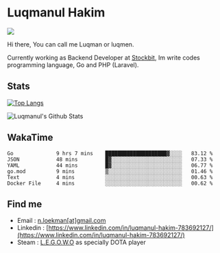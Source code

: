 
# Luqmanul Hakim

![](https://komarev.com/ghpvc/?username=luqman-v1)

Hi there, You can call me Luqman or luqmen.

Currently working as Backend Developer at [Stockbit](https://stockbit.com/), Im write codes programming language, Go and PHP (Laravel).
## Stats

[![Top Langs](https://github-readme-stats.vercel.app/api/top-langs/?username=luqman-v1&layout=compact)](https://github.com/anuraghazra/github-readme-stats)

![Luqmanul's Github Stats](https://github-readme-stats.vercel.app/api?username=luqman-v1&show_icons=true)


## WakaTime 

<!--START_SECTION:waka-->

```text
Go              9 hrs 7 mins    ████████████████████▓░░░░   83.12 %
JSON            48 mins         █▓░░░░░░░░░░░░░░░░░░░░░░░   07.33 %
YAML            44 mins         █▓░░░░░░░░░░░░░░░░░░░░░░░   06.77 %
go.mod          9 mins          ▒░░░░░░░░░░░░░░░░░░░░░░░░   01.46 %
Text            4 mins          ░░░░░░░░░░░░░░░░░░░░░░░░░   00.63 %
Docker File     4 mins          ░░░░░░░░░░░░░░░░░░░░░░░░░   00.62 %
```

<!--END_SECTION:waka-->


## Find me 

- Email : [n.loekman[at]gmail.com](mailto:n.loekman@gmail.com)
- Linkedin : [https://www.linkedin.com/in/luqmanul-hakim-783692127/](https://www.linkedin.com/in/luqmanul-hakim-783692127/)
- Steam : [L.E.G.O.W.O](https://steamcommunity.com/id/fuukmans) as specially DOTA player


